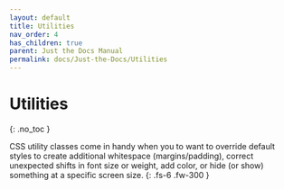 ```yaml
---
layout: default
title: Utilities
nav_order: 4
has_children: true
parent: Just the Docs Manual
permalink: docs/Just-the-Docs/Utilities
---
```


# Utilities
{: .no_toc }

CSS utility classes come in handy when you to want to override default styles to create additional whitespace (margins/padding), correct unexpected shifts in font size or weight, add color, or hide (or show) something at a specific screen size.
{: .fs-6 .fw-300 }
